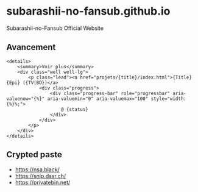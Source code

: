 # subarashii-no-fansub.github.io

Subarashii-no-Fansub Official Website

## Avancement

```
<details>
	<summary>Voir plus</summary>
	<div class="well well-lg">
		<p class="lead"><a href="projets/{title}/index.html">{Title} {Epi} ({TV|BD})</a>
			<div class="progress">
				<div class="progress-bar" role="progressbar" aria-valuenow="{%}" aria-valuemin="0" aria-valuemax="100" style="width: {%}%;">
					@ {status}
				</div>
			</div>
		</p>
	</div>
</details>
```

## Crypted paste

* https://nsa.black/
* https://snip.dssr.ch/
* https://privatebin.net/
